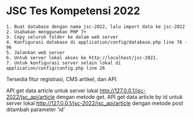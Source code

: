 # JSC Tes Kompetensi 2022
 
	1. Buat database dengan nama jsc-2022, lalu import data ke jsc-2022
	2. Usahakan menggunakan PHP 7+
	3. Copy seluruh folder ke dalam web server
	4. Konfigurasi database di application/config/database.php line 76 - 96
	5. Jalankan web server
	6. Untuk server lokal akses ke http://localhost/jsc-2022.
	7. Untuk konfigurasi server selain lokal di application/config/config.php line 26
	
Tersedia fitur registrasi, CMS artikel, dan API.

API get data article untuk server lokal http://127.0.0.1/jsc-2022/jsc_api/article dengan metode get.
API get data article by id untuk server lokal http://127.0.0.1/jsc-2022/jsc_api/article dengan metode post ditambah parameter 'id'
